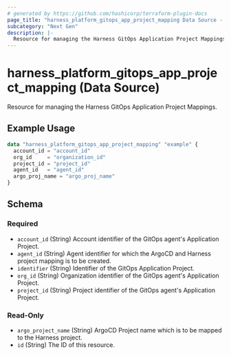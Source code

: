 ```yaml
---
# generated by https://github.com/hashicorp/terraform-plugin-docs
page_title: "harness_platform_gitops_app_project_mapping Data Source - terraform-provider-harness"
subcategory: "Next Gen"
description: |-
  Resource for managing the Harness GitOps Application Project Mappings.
---
```


# harness_platform_gitops_app_project_mapping (Data Source)

Resource for managing the Harness GitOps Application Project Mappings.

## Example Usage

```terraform
data "harness_platform_gitops_app_project_mapping" "example" {
  account_id = "account_id"
  org_id     = "organization_id"
  project_id = "project_id"
  agent_id   = "agent_id"
  argo_proj_name = "argo_proj_name"
}
```

<!-- schema generated by tfplugindocs -->
## Schema

### Required

- `account_id` (String) Account identifier of the GitOps agent's Application Project.
- `agent_id` (String) Agent identifier for which the ArgoCD and Harness project mapping is to be created.
- `identifier` (String) Identifier of the GitOps Application Project.
- `org_id` (String) Organization identifier of the GitOps agent's Application Project.
- `project_id` (String) Project identifier of the GitOps agent's Application Project.

### Read-Only

- `argo_project_name` (String) ArgoCD Project name which is to be mapped to the Harness project.
- `id` (String) The ID of this resource.

